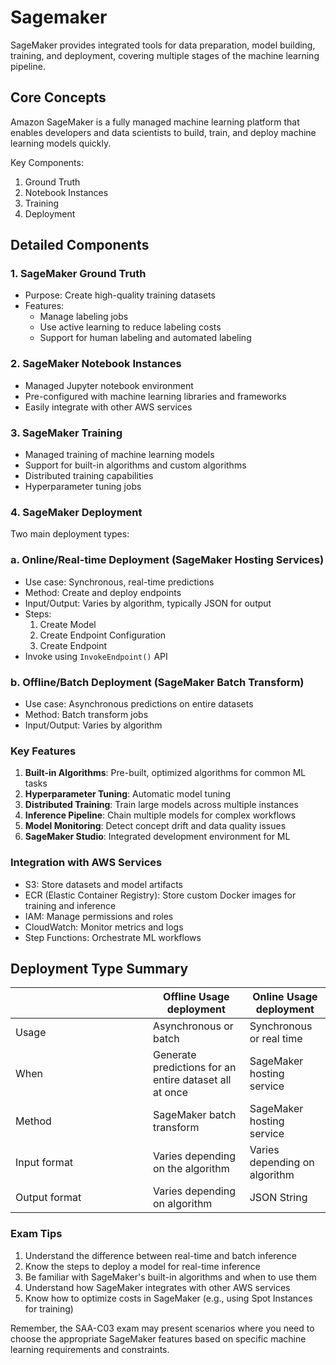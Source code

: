 # Sagemaker

SageMaker provides integrated tools for data preparation, model building, training, and deployment, covering multiple stages of the machine learning pipeline.

## Core Concepts

Amazon SageMaker is a fully managed machine learning platform that enables developers and data scientists to build, train, and deploy machine learning models quickly.

Key Components:

1. Ground Truth
2. Notebook Instances
3. Training
4. Deployment

## Detailed Components

### 1. SageMaker Ground Truth

* Purpose: Create high-quality training datasets
* Features:
  * Manage labeling jobs
  * Use active learning to reduce labeling costs
  * Support for human labeling and automated labeling

### 2. SageMaker Notebook Instances

* Managed Jupyter notebook environment
* Pre-configured with machine learning libraries and frameworks
* Easily integrate with other AWS services

### 3. SageMaker Training

* Managed training of machine learning models
* Support for built-in algorithms and custom algorithms
* Distributed training capabilities
* Hyperparameter tuning jobs

### 4. SageMaker Deployment

Two main deployment types:

### a. Online/Real-time Deployment (SageMaker Hosting Services)

* Use case: Synchronous, real-time predictions
* Method: Create and deploy endpoints
* Input/Output: Varies by algorithm, typically JSON for output
* Steps:
  1. Create Model
  2. Create Endpoint Configuration
  3. Create Endpoint
* Invoke using `InvokeEndpoint()` API

### b. Offline/Batch Deployment (SageMaker Batch Transform)

* Use case: Asynchronous predictions on entire datasets
* Method: Batch transform jobs
* Input/Output: Varies by algorithm

### Key Features

1. **Built-in Algorithms**: Pre-built, optimized algorithms for common ML tasks
2. **Hyperparameter Tuning**: Automatic model tuning
3. **Distributed Training**: Train large models across multiple instances
4. **Inference Pipeline**: Chain multiple models for complex workflows
5. **Model Monitoring**: Detect concept drift and data quality issues
6. **SageMaker Studio**: Integrated development environment for ML

### Integration with AWS Services

* S3: Store datasets and model artifacts
* ECR (Elastic Container Registry): Store custom Docker images for training and inference
* IAM: Manage permissions and roles
* CloudWatch: Monitor metrics and logs
* Step Functions: Orchestrate ML workflows



## Deployment Type Summary

&#x20;

<table><thead><tr><th width="204"></th><th>Offline Usage deployment</th><th>Online Usage deployment</th></tr></thead><tbody><tr><td>Usage</td><td>Asynchronous or batch</td><td>Synchronous or real time</td></tr><tr><td>When</td><td>Generate predictions for an entire dataset all at once</td><td>SageMaker hosting service</td></tr><tr><td>Method</td><td>SageMaker batch transform</td><td>SageMaker hosting service</td></tr><tr><td>Input format</td><td>Varies depending on the algorithm</td><td>Varies depending on algorithm</td></tr><tr><td>Output format</td><td>Varies depending on algorithm</td><td>JSON String</td></tr></tbody></table>



### Exam Tips

1. Understand the difference between real-time and batch inference
2. Know the steps to deploy a model for real-time inference
3. Be familiar with SageMaker's built-in algorithms and when to use them
4. Understand how SageMaker integrates with other AWS services
5. Know how to optimize costs in SageMaker (e.g., using Spot Instances for training)

Remember, the SAA-C03 exam may present scenarios where you need to choose the appropriate SageMaker features based on specific machine learning requirements and constraints.
